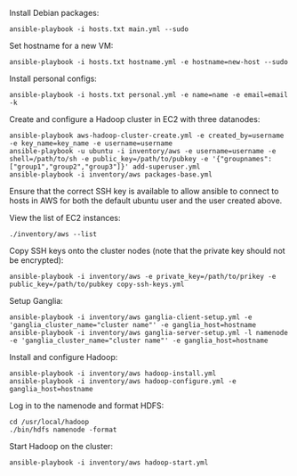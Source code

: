 Install Debian packages:
```
ansible-playbook -i hosts.txt main.yml --sudo
```

Set hostname for a new VM:
```
ansible-playbook -i hosts.txt hostname.yml -e hostname=new-host --sudo
```

Install personal configs:
```
ansible-playbook -i hosts.txt personal.yml -e name=name -e email=email -k
```

Create and configure a Hadoop cluster in EC2 with three datanodes:
```
ansible-playbook aws-hadoop-cluster-create.yml -e created_by=username -e key_name=key_name -e username=username
ansible-playbook -u ubuntu -i inventory/aws -e username=username -e shell=/path/to/sh -e public_key=/path/to/pubkey -e '{"groupnames":["group1","group2","group3"]}' add-superuser.yml
ansible-playbook -i inventory/aws packages-base.yml
```
Ensure that the correct SSH key is available to allow ansible to connect to
hosts in AWS for both the default ubuntu user and the user created above.

View the list of EC2 instances:
```
./inventory/aws --list
```

Copy SSH keys onto the cluster nodes (note that the private key should not be encrypted):
```
ansible-playbook -i inventory/aws -e private_key=/path/to/prikey -e public_key=/path/to/pubkey copy-ssh-keys.yml
```

Setup Ganglia:
```
ansible-playbook -i inventory/aws ganglia-client-setup.yml -e 'ganglia_cluster_name="cluster name"' -e ganglia_host=hostname
ansible-playbook -i inventory/aws ganglia-server-setup.yml -l namenode -e 'ganglia_cluster_name="cluster name"' -e ganglia_host=hostname
```

Install and configure Hadoop:
```
ansible-playbook -i inventory/aws hadoop-install.yml
ansible-playbook -i inventory/aws hadoop-configure.yml -e ganglia_host=hostname
```

Log in to the namenode and format HDFS:
```
cd /usr/local/hadoop
./bin/hdfs namenode -format
```

Start Hadoop on the cluster:
```
ansible-playbook -i inventory/aws hadoop-start.yml
```
